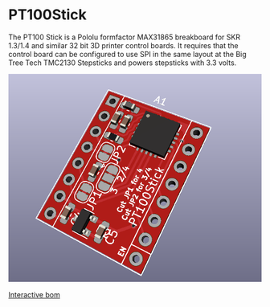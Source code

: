 # PT100Stick


The PT100 Stick is a Pololu formfactor MAX31865 breakboard for SKR 1.3/1.4 and similar 32 bit 3D printer control boards. It requires that the control board can be configured to use SPI in the same layout at the Big Tree Tech TMC2130 Stepsticks and powers stepsticks with 3.3 volts.

![PT100_stick](Docs/PT100.PNG)

[Interactive bom](http://htmlpreview.github.io/?https://github.com/VoronDesign/Voron-Hardware/blob/master/PT100Stick/Docs/ibom.html)